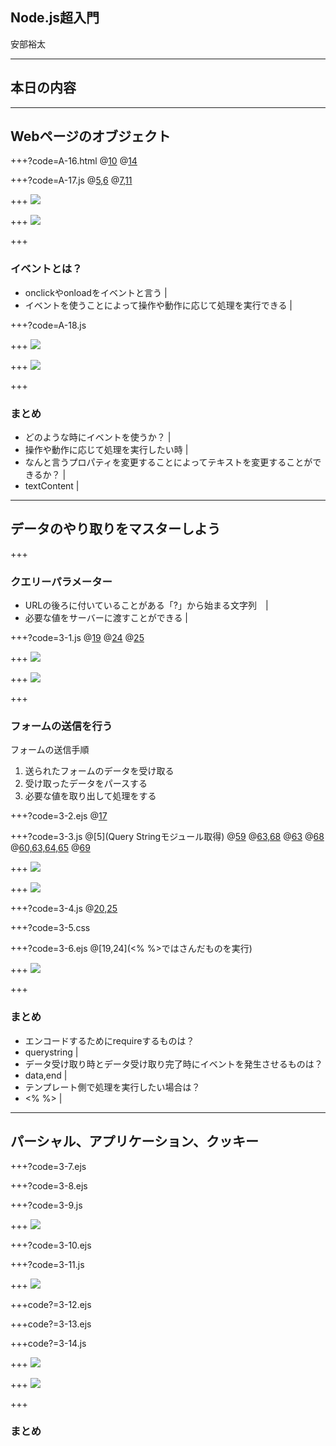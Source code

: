 ## Node.js超入門

安部裕太

---

## 本日の内容

---

## Webページのオブジェクト

+++?code=A-16.html
@[10](ロードし終わったら関数を実行)
@[14](クリックすると関数を実行)

+++?code=A-17.js
@[5,6](それぞれのidのタグを操作するオブジェクトを取り出す)
@[7,11](textContentの値を変更することによって表示するテキストを変更できる)

+++
![](A-16-1.png)

+++
![](A-16-2.png)

+++

### イベントとは？
- onclickやonloadをイベントと言う |
- イベントを使うことによって操作や動作に応じて処理を実行できる |

+++?code=A-18.js

+++
![](A-17-1.png)

+++
![](A-17-2.png)

+++
### まとめ
- どのような時にイベントを使うか？ |
 - 操作や動作に応じて処理を実行したい時 |
- なんと言うプロパティを変更することによってテキストを変更することができるか？ |
 - textContent |

---
## データのやり取りをマスターしよう

+++
### クエリーパラメーター
- URLの後ろに付いていることがある「?」から始まる文字列　|
- 必要な値をサーバーに渡すことができる |

+++?code=3-1.js
@[19](第二引数にtrueを追加)
@[24](クエリーパラメーターのオブジェクトを保管)
@[25](msgが未定義の場合を考慮する！)

+++
![](3-1-1.png)

+++
![](3-1-2.png)

+++
### フォームの送信を行う
フォームの送信手順
1. 送られたフォームのデータを受け取る
1. 受け取ったデータをパースする
1. 必要な値を取り出して処理をする

+++?code=3-2.ejs
@[17](POST送信ができるようにしている)

+++?code=3-3.js
@[5](Query Stringモジュール取得)
@[59](POST送信されたかをチェック)
@[63,68](イベント処理)
@[63](データ受け取り時に発生)
@[68](データ受け取り完了時に発生)
@[60,63,64,65]()
@[69](エンコードする)

+++
![](3-3-1.png)

+++
![](3-3-2.png)

+++?code=3-4.js
@[20,25]()

+++?code=3-5.css

+++?code=3-6.ejs
@[19,24](<% %>ではさんだものを実行)

+++
![](3-4.png)

+++
### まとめ
- エンコードするためにrequireするものは？
 - querystring |
- データ受け取り時とデータ受け取り完了時にイベントを発生させるものは？
 - data,end |
- テンプレート側で処理を実行したい場合は？
 - <% %> |

---
## パーシャル、アプリケーション、クッキー

+++?code=3-7.ejs

+++?code=3-8.ejs

+++?code=3-9.js

+++
![](3-9.png)

+++?code=3-10.ejs

+++?code=3-11.js

+++
![](3-11.png)

+++code?=3-12.ejs

+++code?=3-13.ejs

+++code?=3-14.js

+++
![](3-14-1.png)

+++
![](3-14-2.png)

+++
### まとめ




